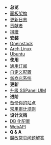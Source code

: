 - **总览**
- [面板架构](panel-component)
- [更新日志](release-note)
- [贡献者](contributors)
- [捐赠](donation)
- **安装**
- [Oneinstack](install-using-oneinstack)
- [Arch Linux](install-using-archlinux)
- [Ubuntu](install-using-ubuntu)
- **使用**
- [通用订阅](universal-subscription)
- [自定义配置](custom-config)
- [新商店系统](new-shop)
- **更新**
- [升级 SSPanel UIM](update)
- **进阶**
- [备份你的站点](backup-your-site)
- [常用审计规则](useful-detect-rules)
- **设计文档**
- [DB 化配置](database-setting)
- [WebAPI](webapi)
- **Q & A**
- [魔改常见问题解答](q-and-a)
